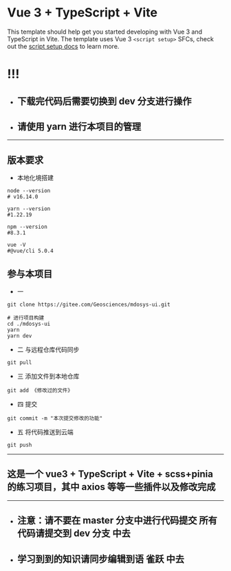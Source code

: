 # Vue 3 + TypeScript + Vite

This template should help get you started developing with Vue 3 and TypeScript in Vite. The template uses Vue 3 `<script setup>` SFCs, check out the [script setup docs](https://v3.vuejs.org/api/sfc-script-setup.html#sfc-script-setup) to learn more.

# !!!

- ## 下载完代码后需要切换到 dev 分支进行操作
- ## 请使用 yarn 进行本项目的管理

---

## 版本要求

- 本地化境搭建

```shell
node --version
# v16.14.0

yarn --version
#1.22.19

npm --version
#8.3.1

vue -V
#@vue/cli 5.0.4
```

## 参与本项目

- 一

```shell
git clone https://gitee.com/Geosciences/mdosys-ui.git

# 进行项目构建
cd ./mdosys-ui
yarn
yarn dev
```

- 二 与远程仓库代码同步

```shell
git pull
```

- 三 添加文件到本地仓库

```shell
git add 《修改过的文件》
```

- 四 提交

```shell
git commit -m "本次提交修改的功能"
```

- 五 将代码推送到云端

```shell
git push
```

---

## 这是一个 vue3 + TypeScript + Vite + scss+pinia 的练习项目，其中 axios 等等一些插件以及修改完成

---

- ## 注意：请不要在 master 分支中进行代码提交 所有代码请提交到 dev 分支 中去
- ## 学习到到的知识请同步编辑到语 雀跃 中去

